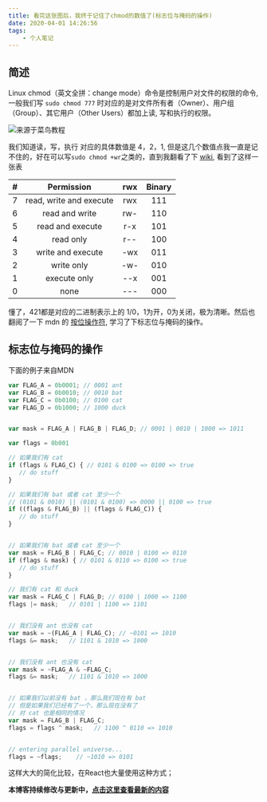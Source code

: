 ```yaml
---
title: 看完这张图后，我终于记住了chmod的数值了(标志位与掩码的操作)
date: 2020-04-01 14:26:56
tags:
    - 个人笔记
---
```


## 简述

Linux chmod（英文全拼：change mode）命令是控制用户对文件的权限的命令, 一般我们写 `sudo chmod 777` 时对应的是对文件所有者（Owner）、用户组（Group）、其它用户（Other Users）都加上读, 写和执行的权限。

![来源于菜鸟教程](https://www.runoob.com/wp-content/uploads/2014/08/file-permissions-rwx.jpg)


我们知道读，写，执行 对应的具体数值是 4，2，1, 但是这几个数值点我一直是记不住的，好在可以写`sudo chmod +wr`之类的，直到我翻看了下 [wiki](https://en.wikipedia.org/wiki/Chmod), 看到了这样一张表

|  #   |       Permission        | rwx  | Binary |
| :--: | :---------------------: | :--: | :----: |
|  7   | read, write and execute | rwx  |  111   |
|  6   |     read and write      | rw-  |  110   |
|  5   |    read and execute     | r-x  |  101   |
|  4   |        read only        | r--  |  100   |
|  3   |    write and execute    | -wx  |  011   |
|  2   |       write only        | -w-  |  010   |
|  1   |      execute only       | --x  |  001   |
|  0   |          none           | ---  |  000   |

懂了，421都是对应的二进制表示上的 1/0，1为开，0为关闭，极为清晰。然后也翻阅了一下 mdn 的 [按位操作符](https://developer.mozilla.org/zh-CN/docs/Web/JavaScript/Reference/Operators/Bitwise_Operators), 学习了下标志位与掩码的操作。


## 标志位与掩码的操作

下面的例子来自MDN

```js
var FLAG_A = 0b0001; // 0001 ant
var FLAG_B = 0b0010; // 0010 bat
var FLAG_C = 0b0100; // 0100 cat
var FLAG_D = 0b1000; // 1000 duck


var mask = FLAG_A | FLAG_B | FLAG_D; // 0001 | 0010 | 1000 => 1011

var flags = 0b001

// 如果我们有 cat
if (flags & FLAG_C) { // 0101 & 0100 => 0100 => true
   // do stuff
}

// 如果我们有 bat 或者 cat 至少一个
// (0101 & 0010) || (0101 & 0100) => 0000 || 0100 => true
if ((flags & FLAG_B) || (flags & FLAG_C)) {
   // do stuff
}


// 如果我们有 bat 或者 cat 至少一个
var mask = FLAG_B | FLAG_C; // 0010 | 0100 => 0110
if (flags & mask) { // 0101 & 0110 => 0100 => true
   // do stuff
}

// 我们有 cat 和 duck
var mask = FLAG_C | FLAG_D; // 0100 | 1000 => 1100
flags |= mask;   // 0101 | 1100 => 1101


// 我们没有 ant 也没有 cat
var mask = ~(FLAG_A | FLAG_C); // ~0101 => 1010
flags &= mask;   // 1101 & 1010 => 1000


// 我们没有 ant 也没有 cat
var mask = ~FLAG_A & ~FLAG_C;
flags &= mask;   // 1101 & 1010 => 1000


// 如果我们以前没有 bat ，那么我们现在有 bat
// 但是如果我们已经有了一个，那么现在没有了
// 对 cat 也是相同的情况
var mask = FLAG_B | FLAG_C;
flags = flags ^ mask;   // 1100 ^ 0110 => 1010


// entering parallel universe...
flags = ~flags;    // ~1010 => 0101

```

这样大大的简化比较，在React也大量使用这种方式；


**本博客持续修改与更新中，[点击这里查看最新的内容](http://aizigao.xyz/2020/04/01/看完这张图后，我终于记住了chmod的数值了/)**
